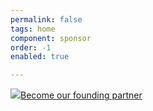 ```yaml
---
permalink: false
tags: home
component: sponsor
order: -1
enabled: true

---
```


[![](/static/img/sponsor.svg)Become our founding partner](https://www.figma.com/proto/0VVtXrUdchJJUzXRIFHoXm/Partner-pack-2025?node-id=102-1032&t=0gYsIxC7eaARGkTF-1)   
